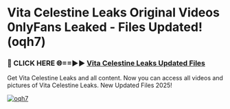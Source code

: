 # Vita Celestine Leaks Original Videos 0nlyFans Leaked - Files Updated! (oqh7)

<h3>🔴 CLICK HERE 🌐==►► <a href="https://tinyurl.com/2m67pmp6" rel="nofollow">Vita Celestine Leaks Updated Files</a></h3>

Get Vita Celestine Leaks and all content. Now you can access all videos and pictures of Vita Celestine Leaks. New Updated Files 2025!

[![oqh7](https://i.imgur.com/H4QAA4z.gif)](https://tinyurl.com/2m67pmp6)